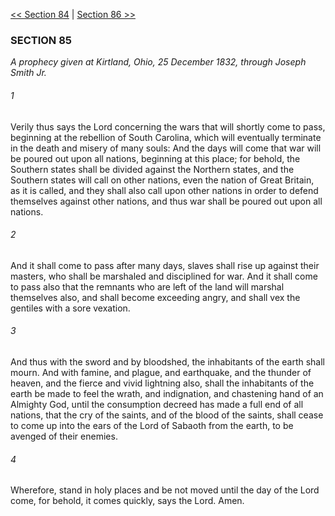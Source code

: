 [<< Section 84](Section%2084.md)  |  [Section 86 >>](Section%2086.md)

### SECTION 85

*A prophecy given at Kirtland, Ohio, 25 December 1832, through Joseph Smith Jr.*

###### 1
Verily thus says the Lord concerning the wars that will shortly come to pass, beginning at the rebellion of South Carolina, which will eventually terminate in the death and misery of many souls: And the days will come that war will be poured out upon all nations, beginning at this place; for behold, the Southern states shall be divided against the Northern states, and the Southern states will call on other nations, even the nation of Great Britain, as it is called, and they shall also call upon other nations in order to defend themselves against other nations, and thus war shall be poured out upon all nations.

###### 2
And it shall come to pass after many days, slaves shall rise up against their masters, who shall be marshaled and disciplined for war. And it shall come to pass also that the remnants who are left of the land will marshal themselves also, and shall become exceeding angry, and shall vex the gentiles with a sore vexation.

###### 3
And thus with the sword and by bloodshed, the inhabitants of the earth shall mourn. And with famine, and plague, and earthquake, and the thunder of heaven, and the fierce and vivid lightning also, shall the inhabitants of the earth be made to feel the wrath, and indignation, and chastening hand of an Almighty God, until the consumption decreed has made a full end of all nations, that the cry of the saints, and of the blood of the saints, shall cease to come up into the ears of the Lord of Sabaoth from the earth, to be avenged of their enemies.

###### 4
Wherefore, stand in holy places and be not moved until the day of the Lord come, for behold, it comes quickly, says the Lord. Amen.